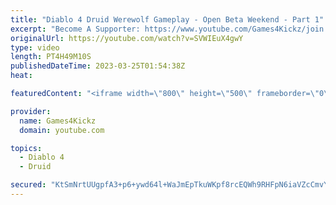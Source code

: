 ```yaml
---
title: "Diablo 4 Druid Werewolf Gameplay - Open Beta Weekend - Part 1"
excerpt: "Become A Supporter: https://www.youtube.com/Games4Kickz/join Lilith has returned to Sanctuary, summoned by a dark ritual ..."
originalUrl: https://youtube.com/watch?v=SVWIEuX4gwY
type: video
length: PT4H49M10S
publishedDateTime: 2023-03-25T01:54:38Z
heat: 

featuredContent: "<iframe width=\"800\" height=\"500\" frameborder=\"0\" src=\"https://www.youtube.com/embed/SVWIEuX4gwY\" allow=\"accelerometer; autoplay; encrypted-media; gyroscope; picture-in-picture\" allowfullscreen></iframe>"

provider:
  name: Games4Kickz
  domain: youtube.com

topics:
  - Diablo 4
  - Druid

secured: "KtSmNrtUUgpfA3+p6+ywd64l+WaJmEpTkuWKpf8rcEQWh9RHFpN6iaVZcCmvYrbndk3lFwizyIF0VnXa7lNYfooxkVypJt7k8ENyVQ6at/RBw2QH4eeq7WuL5O+3sOfc6iauY2M1cZhxylSdqDnzzxf8vUdsUYAJk9ktZEqnKziRtuQF0eq9RXvKaduAaZunetK4NX3ggZ6Q8beF2sgAn2Nlt34auo6KAUFhGb3wvJRVPvkfmYHgsQUZaorqm22i72R5atqvyTOZgD73Oh5LNh3D0XlR1pZ9PWtwoOtC/cXpcWaLgBus6hiX4Twzw5AubKgXfXqerkbhsRil5j3TW7zVgANjyk3D2aB8plP4mdHfmqp+ZarKiUUyZGToI1l2RaQY8i3E8ZlYunPsE6JQ2wRmkcg1ylvG+8nsY5shvQc=;WCnoYVI8eCWR+BdEtw83Pg=="
---
```


